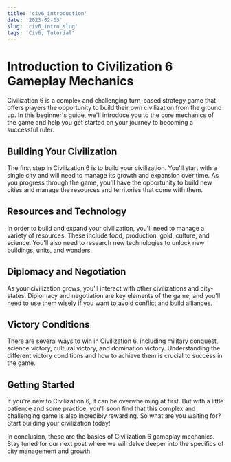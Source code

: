 ```yaml
---
title: 'civ6_introduction'
date: '2023-02-03'
slug: 'civ6_intro_slug'
tags: 'Civ6, Tutorial'
---
```


# Introduction to Civilization 6 Gameplay Mechanics

Civilization 6 is a complex and challenging turn-based strategy game that offers players the opportunity to build their own civilization from the ground up. In this beginner's guide, we'll introduce you to the core mechanics of the game and help you get started on your journey to becoming a successful ruler.

## Building Your Civilization

The first step in Civilization 6 is to build your civilization. You'll start with a single city and will need to manage its growth and expansion over time. As you progress through the game, you'll have the opportunity to build new cities and manage the resources and territories that come with them.

## Resources and Technology

In order to build and expand your civilization, you'll need to manage a variety of resources. These include food, production, gold, culture, and science. You'll also need to research new technologies to unlock new buildings, units, and wonders.

## Diplomacy and Negotiation

As your civilization grows, you'll interact with other civilizations and city-states. Diplomacy and negotiation are key elements of the game, and you'll need to use them wisely if you want to avoid conflict and build alliances.

## Victory Conditions

There are several ways to win in Civilization 6, including military conquest, science victory, cultural victory, and domination victory. Understanding the different victory conditions and how to achieve them is crucial to success in the game.

## Getting Started

If you're new to Civilization 6, it can be overwhelming at first. But with a little patience and some practice, you'll soon find that this complex and challenging game is also incredibly rewarding. So what are you waiting for? Start building your civilization today!

In conclusion, these are the basics of Civilization 6 gameplay mechanics. Stay tuned for our next post where we will delve deeper into the specifics of city management and growth.

